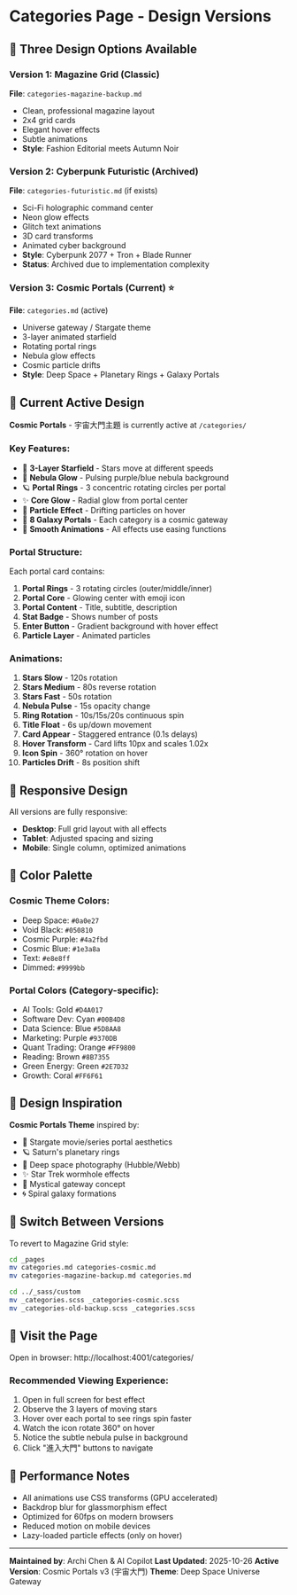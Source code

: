 # Categories Page - Design Versions

## 🎨 Three Design Options Available

### Version 1: Magazine Grid (Classic)
**File**: `categories-magazine-backup.md`
- Clean, professional magazine layout
- 2x4 grid cards
- Elegant hover effects
- Subtle animations
- **Style**: Fashion Editorial meets Autumn Noir

### Version 2: Cyberpunk Futuristic (Archived)
**File**: `categories-futuristic.md` (if exists)
- Sci-Fi holographic command center
- Neon glow effects
- Glitch text animations
- 3D card transforms
- Animated cyber background
- **Style**: Cyberpunk 2077 + Tron + Blade Runner
- **Status**: Archived due to implementation complexity

### Version 3: Cosmic Portals (Current) ⭐
**File**: `categories.md` (active)
- Universe gateway / Stargate theme
- 3-layer animated starfield
- Rotating portal rings
- Nebula glow effects
- Cosmic particle drifts
- **Style**: Deep Space + Planetary Rings + Galaxy Portals

## 🌌 Current Active Design

**Cosmic Portals** - 宇宙大門主題 is currently active at `/categories/`

### Key Features:
- 🌠 **3-Layer Starfield** - Stars move at different speeds
- 🌌 **Nebula Glow** - Pulsing purple/blue nebula background
- 🪐 **Portal Rings** - 3 concentric rotating circles per portal
- ✨ **Core Glow** - Radial glow from portal center
- 💫 **Particle Effect** - Drifting particles on hover
- 🎯 **8 Galaxy Portals** - Each category is a cosmic gateway
- 🔮 **Smooth Animations** - All effects use easing functions

### Portal Structure:
Each portal card contains:
1. **Portal Rings** - 3 rotating circles (outer/middle/inner)
2. **Portal Core** - Glowing center with emoji icon
3. **Portal Content** - Title, subtitle, description
4. **Stat Badge** - Shows number of posts
5. **Enter Button** - Gradient background with hover effect
6. **Particle Layer** - Animated particles

### Animations:
1. **Stars Slow** - 120s rotation
2. **Stars Medium** - 80s reverse rotation
3. **Stars Fast** - 50s rotation
4. **Nebula Pulse** - 15s opacity change
5. **Ring Rotation** - 10s/15s/20s continuous spin
6. **Title Float** - 6s up/down movement
7. **Card Appear** - Staggered entrance (0.1s delays)
8. **Hover Transform** - Card lifts 10px and scales 1.02x
9. **Icon Spin** - 360° rotation on hover
10. **Particles Drift** - 8s position shift

## 📱 Responsive Design

All versions are fully responsive:
- **Desktop**: Full grid layout with all effects
- **Tablet**: Adjusted spacing and sizing
- **Mobile**: Single column, optimized animations

## 🎨 Color Palette

### Cosmic Theme Colors:
- Deep Space: `#0a0e27`
- Void Black: `#050810`
- Cosmic Purple: `#4a2fbd`
- Cosmic Blue: `#1e3a8a`
- Text: `#e8e8ff`
- Dimmed: `#9999bb`

### Portal Colors (Category-specific):
- AI Tools: Gold `#D4A017`
- Software Dev: Cyan `#00B4D8`
- Data Science: Blue `#5D8AA8`
- Marketing: Purple `#9370DB`
- Quant Trading: Orange `#FF9800`
- Reading: Brown `#8B7355`
- Green Energy: Green `#2E7D32`
- Growth: Coral `#FF6F61`

## 🌌 Design Inspiration

**Cosmic Portals Theme** inspired by:
- 🌠 Stargate movie/series portal aesthetics
- 🪐 Saturn's planetary rings
- 🌌 Deep space photography (Hubble/Webb)
- ✨ Star Trek wormhole effects
- 🔮 Mystical gateway concept
- 🌀 Spiral galaxy formations

## 🔄 Switch Between Versions

To revert to Magazine Grid style:
```bash
cd _pages
mv categories.md categories-cosmic.md
mv categories-magazine-backup.md categories.md

cd ../_sass/custom
mv _categories.scss _categories-cosmic.scss
mv _categories-old-backup.scss _categories.scss
```

## 🚀 Visit the Page

Open in browser: http://localhost:4001/categories/

### Recommended Viewing Experience:
1. Open in full screen for best effect
2. Observe the 3 layers of moving stars
3. Hover over each portal to see rings spin faster
4. Watch the icon rotate 360° on hover
5. Notice the subtle nebula pulse in background
6. Click "進入大門" buttons to navigate

## 🎯 Performance Notes

- All animations use CSS transforms (GPU accelerated)
- Backdrop blur for glassmorphism effect
- Optimized for 60fps on modern browsers
- Reduced motion on mobile devices
- Lazy-loaded particle effects (only on hover)

---

**Maintained by**: Archi Chen & AI Copilot
**Last Updated**: 2025-10-26
**Active Version**: Cosmic Portals v3 (宇宙大門)
**Theme**: Deep Space Universe Gateway
